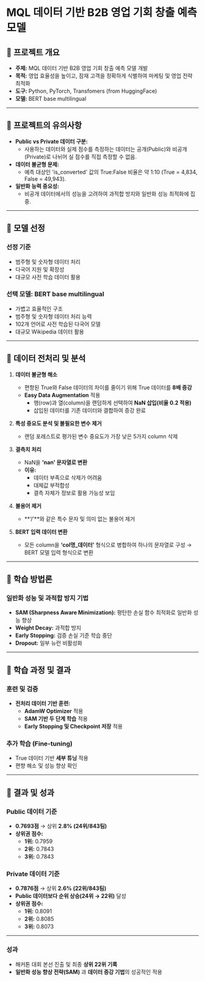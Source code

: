 # MQL 데이터 기반 B2B 영업 기회 창출 예측 모델

## 📌 프로젝트 개요

- **주제:** MQL 데이터 기반 B2B 영업 기회 창출 예측 모델 개발  
- **목적:** 영업 효율성을 높이고, 잠재 고객을 정확하게 식별하여 마케팅 및 영업 전략 최적화  
- **도구:** Python, PyTorch, Transfomers (from HuggingFace)  
- **모델:** BERT base multilingual  

---

## 📌 프로젝트의 유의사항  

- **Public vs Private 데이터 구분:**  
  - 사용하는 데이터와 실제 점수를 측정하는 데이터는 공개(Public)와 비공개(Private)로 나뉘어 실 점수를 직접 측정할 수 없음.  
- **데이터 불균형 문제:**  
  - 예측 대상인 'is_converted' 값의 True:False 비율은 약 1:10 (True = 4,834, False = 49,943).  
- **일반화 능력 중요성:**  
  - 비공개 데이터에서의 성능을 고려하여 과적합 방지와 일반화 성능 최적화에 집중.  

---

## 📌 모델 선정  

### **선정 기준**  

- 범주형 및 숫자형 데이터 처리  
- 다국어 지원 및 확장성  
- 대규모 사전 학습 데이터 활용  

### **선택 모델: BERT base multilingual**  

- 가볍고 효율적인 구조  
- 범주형 및 숫자형 데이터 처리 능력  
- 102개 언어로 사전 학습된 다국어 모델  
- 대규모 Wikipedia 데이터 활용  

---

## 📌 데이터 전처리 및 분석  

1. **데이터 불균형 해소**  
    - 편항된 True와 False 데이터의 차이를 줄이기 위해 True 데이터를 **8배 증강**  
    - **Easy Data Augmentation** 적용  
      - 행(row)과 열(column)을 랜덤하게 선택하여 **NaN 삽입(비율 0.2 적용)**  
      - 삽입된 데이터를 기존 데이터와 결합하여 증강 완료  

2. **특성 중요도 분석 및 불필요한 변수 제거**  
    - 랜덤 포레스트로 평가된 변수 중요도가 가장 낮은 5가지 column 삭제  

3. **결측치 처리**  
    - NaN을 **'nan' 문자열로 변환**  
    - **이유:**  
      - 데이터 부족으로 삭제가 어려움  
      - 대체값 부적합성  
      - 결측 자체가 정보로 활용 가능성 보임  

4. **불용어 제거**  
    - **‘/’**와 같은 특수 문자 및 의미 없는 불용어 제거  

5. **BERT 입력 데이터 변환**  
    - 모든 column을 **‘col명_데이터’** 형식으로 병합하여 하나의 문자열로 구성 → BERT 모델 입력 형식으로 변환  

---

## 📌 학습 방법론  

### **일반화 성능 및 과적합 방지 기법**  

- **SAM (Sharpness Aware Minimization):** 평탄한 손실 함수 최적화로 일반화 성능 향상  
- **Weight Decay:** 과적합 방지  
- **Early Stopping:** 검증 손실 기준 학습 중단  
- **Dropout:** 일부 뉴런 비활성화  

---

## 📌 학습 과정 및 결과  

### **훈련 및 검증**  

- **전처리 데이터 기반 훈련:**  
  - **AdamW Optimizer** 적용  
  - **SAM 기반 두 단계 학습** 적용  
  - **Early Stopping 및 Checkpoint 저장** 적용  

### **추가 학습 (Fine-tuning)**  

- True 데이터 기반 **세부 튜닝** 적용  
- 편향 해소 및 성능 향상 확인  

---

## 📌 결과 및 성과  

### **Public 데이터 기준**  

- **0.7693점** → 상위 **2.8% (24위/843팀)**  
- **상위권 점수:**  
  - **1위:** 0.7959  
  - **2위:** 0.7843  
  - **3위:** 0.7843  

### **Private 데이터 기준**  

- **0.7876점** → 상위 **2.6% (22위/843팀)**  
- **Public 데이터보다 순위 상승(24위 → 22위)** 달성  
- **상위권 점수:**  
  - **1위:** 0.8091  
  - **2위:** 0.8085  
  - **3위:** 0.8073  

---

### **성과**  

- 해커톤 대회 본선 진출 및 최종 **상위 22위 기록**  
- **일반화 성능 향상 전략(SAM)** 과 **데이터 증강 기법**의 성공적인 적용  
